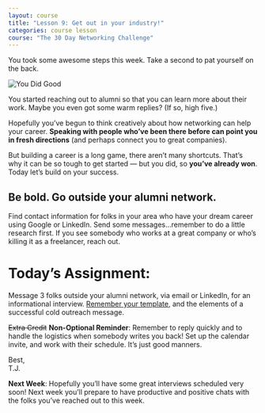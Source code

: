 ```yaml
---
layout: course
title: "Lesson 9: Get out in your industry!"
categories: course lesson
course: "The 30 Day Networking Challenge"
---
```


You took some awesome steps this week. Take a second to pat yourself on the back.

![You Did Good](https://media.giphy.com/media/l1KVbGDWxVr5qw7M4/giphy.gif)

You started reaching out to alumni so that you can learn more about their work. Maybe you even got some warm replies? (If so, high five.)

Hopefully you’ve begun to think creatively about how networking can help your career. **Speaking with people who’ve been there before can point you in fresh directions** (and perhaps connect you to great companies).

But building a career is a long game, there aren’t many shortcuts. That’s why it can be so tough to get started — but you did, so **you’ve already won**. Today let’s build on your success.

## Be bold. Go outside your alumni network.

Find contact information for folks in your area who have your dream career using Google or LinkedIn. Send some messages...remember to do a little research first. If you see somebody who works at a great company or who’s killing it as a freelancer, reach out.

# Today’s Assignment:
Message 3 folks outside your alumni network, via email or LinkedIn, for an informational interview. [Remember your template][doc 1], and the elements of a successful cold outreach message.

~~Extra Credit~~ **Non-Optional Reminder**:  Remember to reply quickly and to handle the logistics when somebody writes you back! Set up the calendar invite, and work with their schedule. It’s just good manners.

Best,\
T.J.

**Next Week**: Hopefully you’ll have some great interviews scheduled very soon! Next week you’ll prepare to have productive and positive chats with the folks you’ve reached out to this week.



<!--  use absolute urls to copy/paste into email bodies -->
[doc 1]: https://docs.google.com/document/d/1hd-iLFHdN3dRJ_ZH5cTX47KPnXTNxQpKZzj4mABzYoY/edit
[video 1]: https://www.youtube.com/watch?v=moSFlvxnbgk
